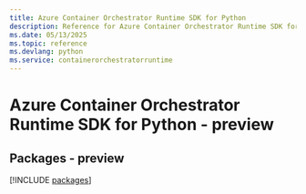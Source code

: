 ```yaml
---
title: Azure Container Orchestrator Runtime SDK for Python
description: Reference for Azure Container Orchestrator Runtime SDK for Python
ms.date: 05/13/2025
ms.topic: reference
ms.devlang: python
ms.service: containerorchestratorruntime
---
```

# Azure Container Orchestrator Runtime SDK for Python - preview
## Packages - preview
[!INCLUDE [packages](container-orchestrator-runtime-index.md)]
